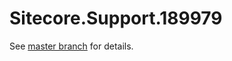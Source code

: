 # Sitecore.Support.189979

See [master branch](https://github.com/sitecoresupport/Sitecore.Support.189979) for details.